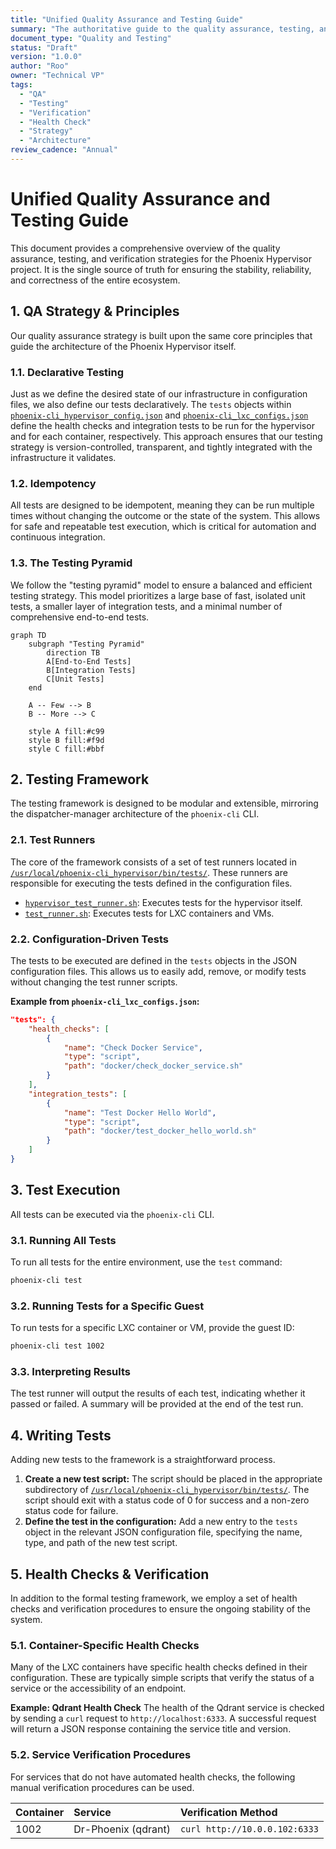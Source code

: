 ```yaml
---
title: "Unified Quality Assurance and Testing Guide"
summary: "The authoritative guide to the quality assurance, testing, and verification strategies for the Phoenix Hypervisor project."
document_type: "Quality and Testing"
status: "Draft"
version: "1.0.0"
author: "Roo"
owner: "Technical VP"
tags:
  - "QA"
  - "Testing"
  - "Verification"
  - "Health Check"
  - "Strategy"
  - "Architecture"
review_cadence: "Annual"
---
```


# Unified Quality Assurance and Testing Guide

This document provides a comprehensive overview of the quality assurance, testing, and verification strategies for the Phoenix Hypervisor project. It is the single source of truth for ensuring the stability, reliability, and correctness of the entire ecosystem.

## 1. QA Strategy & Principles

Our quality assurance strategy is built upon the same core principles that guide the architecture of the Phoenix Hypervisor itself.

### 1.1. Declarative Testing

Just as we define the desired state of our infrastructure in configuration files, we also define our tests declaratively. The `tests` objects within [`phoenix-cli_hypervisor_config.json`](/usr/local/phoenix-cli_hypervisor/etc/phoenix-cli_hypervisor_config.json:211) and [`phoenix-cli_lxc_configs.json`](/usr/local/phoenix-cli_hypervisor/etc/phoenix-cli_lxc_configs.json:102) define the health checks and integration tests to be run for the hypervisor and for each container, respectively. This approach ensures that our testing strategy is version-controlled, transparent, and tightly integrated with the infrastructure it validates.

### 1.2. Idempotency

All tests are designed to be idempotent, meaning they can be run multiple times without changing the outcome or the state of the system. This allows for safe and repeatable test execution, which is critical for automation and continuous integration.

### 1.3. The Testing Pyramid

We follow the "testing pyramid" model to ensure a balanced and efficient testing strategy. This model prioritizes a large base of fast, isolated unit tests, a smaller layer of integration tests, and a minimal number of comprehensive end-to-end tests.

```mermaid
graph TD
    subgraph "Testing Pyramid"
        direction TB
        A[End-to-End Tests]
        B[Integration Tests]
        C[Unit Tests]
    end

    A -- Few --> B
    B -- More --> C

    style A fill:#c99
    style B fill:#f9d
    style C fill:#bbf
```

## 2. Testing Framework

The testing framework is designed to be modular and extensible, mirroring the dispatcher-manager architecture of the `phoenix-cli` CLI.

### 2.1. Test Runners

The core of the framework consists of a set of test runners located in [`/usr/local/phoenix-cli_hypervisor/bin/tests/`](/usr/local/phoenix-cli_hypervisor/bin/tests/). These runners are responsible for executing the tests defined in the configuration files.

*   [`hypervisor_test_runner.sh`](/usr/local/phoenix-cli_hypervisor/bin/tests/hypervisor_test_runner.sh): Executes tests for the hypervisor itself.
*   [`test_runner.sh`](/usr/local/phoenix-cli_hypervisor/bin/tests/test_runner.sh): Executes tests for LXC containers and VMs.

### 2.2. Configuration-Driven Tests

The tests to be executed are defined in the `tests` objects in the JSON configuration files. This allows us to easily add, remove, or modify tests without changing the test runner scripts.

**Example from `phoenix-cli_lxc_configs.json`:**
```json
"tests": {
    "health_checks": [
        {
            "name": "Check Docker Service",
            "type": "script",
            "path": "docker/check_docker_service.sh"
        }
    ],
    "integration_tests": [
        {
            "name": "Test Docker Hello World",
            "type": "script",
            "path": "docker/test_docker_hello_world.sh"
        }
    ]
}
```

## 3. Test Execution

All tests can be executed via the `phoenix-cli` CLI.

### 3.1. Running All Tests

To run all tests for the entire environment, use the `test` command:

```bash
phoenix-cli test
```

### 3.2. Running Tests for a Specific Guest

To run tests for a specific LXC container or VM, provide the guest ID:

```bash
phoenix-cli test 1002
```

### 3.3. Interpreting Results

The test runner will output the results of each test, indicating whether it passed or failed. A summary will be provided at the end of the test run.

## 4. Writing Tests

Adding new tests to the framework is a straightforward process.

1.  **Create a new test script:** The script should be placed in the appropriate subdirectory of [`/usr/local/phoenix-cli_hypervisor/bin/tests/`](/usr/local/phoenix-cli_hypervisor/bin/tests/). The script should exit with a status code of 0 for success and a non-zero status code for failure.
2.  **Define the test in the configuration:** Add a new entry to the `tests` object in the relevant JSON configuration file, specifying the name, type, and path of the new test script.

## 5. Health Checks & Verification

In addition to the formal testing framework, we employ a set of health checks and verification procedures to ensure the ongoing stability of the system.

### 5.1. Container-Specific Health Checks

Many of the LXC containers have specific health checks defined in their configuration. These are typically simple scripts that verify the status of a service or the accessibility of an endpoint.

**Example: Qdrant Health Check**
The health of the Qdrant service is checked by sending a `curl` request to `http://localhost:6333`. A successful request will return a JSON response containing the service title and version.

### 5.2. Service Verification Procedures

For services that do not have automated health checks, the following manual verification procedures can be used.

| Container | Service | Verification Method |
| :--- | :--- | :--- |
| 1002 | Dr-Phoenix (qdrant) | `curl http://10.0.0.102:6333` |
